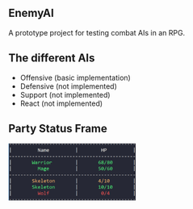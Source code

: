 ## EnemyAI
A prototype project for testing combat AIs in an RPG.

## The different AIs
- Offensive (basic implementation)
- Defensive (not implemented)
- Support (not implemented)
- React (not implemented)

## Party Status Frame
<img src="https://github.com/celes128/EnemyAI/blob/master/partystatusframe1.PNG" style="width: 50%; height: 50%"/>
